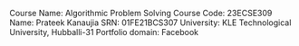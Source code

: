 Course Name: Algorithmic Problem Solving
Course Code: 23ECSE309
Name: Prateek Kanaujia
SRN: 01FE21BCS307
University: KLE Technological University, Hubballi-31
Portfolio domain: Facebook